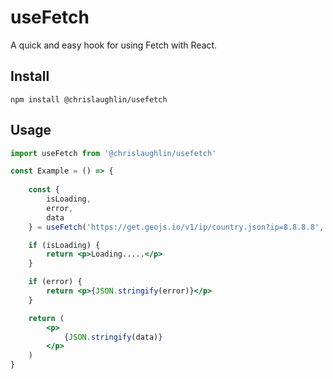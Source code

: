 # useFetch

A quick and easy hook for using Fetch with React.

## Install

`npm install @chrislaughlin/usefetch`

## Usage

```jsx
import useFetch from '@chrislaughlin/usefetch'

const Example = () => {
    
    const {
        isLoading,
        error,
        data
    } = useFetch('https://get.geojs.io/v1/ip/country.json?ip=8.8.8.8', fetchOptions)

    if (isLoading) {
        return <p>Loading.....</p>
    }

    if (error) {
        return <p>{JSON.stringify(error)}</p>
    }

    return (
        <p>
            {JSON.stringify(data)}
        </p>
    )
}
```
